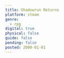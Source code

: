 ```yaml
---
title: Shadowrun Returns
platform: steam
genre:
  - rpg
digital: true
physical: false
guide: false
pending: false
posted: 2000-01-01
---
```

